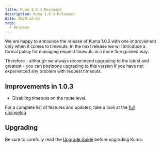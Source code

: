 ```yaml
---
title: Kuma 1.0.3 Released
description: Kuma 1.0.3 Released
date: 2020-12-03
tags:
  - Release
---
```


We are happy to announce the release of Kuma 1.0.3 with one improvement only when it comes to timeouts. In the next release we will introduce a formal policy for managing request timeouts in a more fine grained way.

Therefore - although we always recommend upgrading to the latest and greatest - you can postpone upgrading to this version if you have not experienced any problem with request timeouts.

## Improvements in 1.0.3

* Disabling timeouts on the route level.

For a complete list of features and updates, take a look at the [full changelog](https://github.com/kumahq/kuma/blob/master/CHANGELOG.md).

## Upgrading

Be sure to carefully read the [Upgrade Guide](https://github.com/kumahq/kuma/blob/master/UPGRADE.md) before upgrading Kuma.